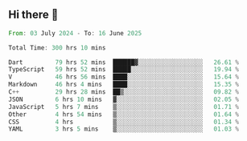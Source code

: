 ## Hi there 👋

<!--START_SECTION:waka-->

```rust
From: 03 July 2024 - To: 16 June 2025

Total Time: 300 hrs 10 mins

Dart         79 hrs 52 mins  ██████▓░░░░░░░░░░░░░░░░░░   26.61 %
TypeScript   59 hrs 52 mins  █████░░░░░░░░░░░░░░░░░░░░   19.94 %
V            46 hrs 56 mins  ████░░░░░░░░░░░░░░░░░░░░░   15.64 %
Markdown     46 hrs 4 mins   ████░░░░░░░░░░░░░░░░░░░░░   15.35 %
C++          29 hrs 28 mins  ██▒░░░░░░░░░░░░░░░░░░░░░░   09.82 %
JSON         6 hrs 10 mins   ▓░░░░░░░░░░░░░░░░░░░░░░░░   02.05 %
JavaScript   5 hrs 7 mins    ▒░░░░░░░░░░░░░░░░░░░░░░░░   01.71 %
Other        4 hrs 54 mins   ▒░░░░░░░░░░░░░░░░░░░░░░░░   01.64 %
CSS          4 hrs           ▒░░░░░░░░░░░░░░░░░░░░░░░░   01.34 %
YAML         3 hrs 5 mins    ▒░░░░░░░░░░░░░░░░░░░░░░░░   01.03 %
```

<!--END_SECTION:waka-->

<!--
**mathiskakal/mathiskakal** is a ✨ _special_ ✨ repository because its `README.md` (this file) appears on your GitHub profile.

Here are some ideas to get you started:

- 🔭 I’m currently working on ...
- 🌱 I’m currently learning ...
- 👯 I’m looking to collaborate on ...
- 🤔 I’m looking for help with ...
- 💬 Ask me about ...
- 📫 How to reach me: ...
- 😄 Pronouns: ...
- ⚡ Fun fact: ...
-->
